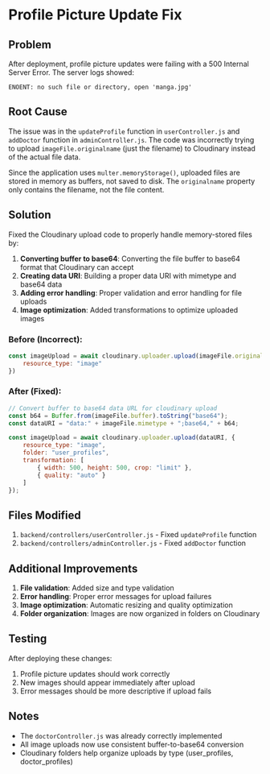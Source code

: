# Profile Picture Update Fix

## Problem
After deployment, profile picture updates were failing with a 500 Internal Server Error. The server logs showed:
```
ENOENT: no such file or directory, open 'manga.jpg'
```

## Root Cause
The issue was in the `updateProfile` function in `userController.js` and `addDoctor` function in `adminController.js`. The code was incorrectly trying to upload `imageFile.originalname` (just the filename) to Cloudinary instead of the actual file data.

Since the application uses `multer.memoryStorage()`, uploaded files are stored in memory as buffers, not saved to disk. The `originalname` property only contains the filename, not the file content.

## Solution
Fixed the Cloudinary upload code to properly handle memory-stored files by:

1. **Converting buffer to base64**: Converting the file buffer to base64 format that Cloudinary can accept
2. **Creating data URI**: Building a proper data URI with mimetype and base64 data
3. **Adding error handling**: Proper validation and error handling for file uploads
4. **Image optimization**: Added transformations to optimize uploaded images

### Before (Incorrect):
```javascript
const imageUpload = await cloudinary.uploader.upload(imageFile.originalname, {
    resource_type: "image"
})
```

### After (Fixed):
```javascript
// Convert buffer to base64 data URL for cloudinary upload
const b64 = Buffer.from(imageFile.buffer).toString("base64");
const dataURI = "data:" + imageFile.mimetype + ";base64," + b64;

const imageUpload = await cloudinary.uploader.upload(dataURI, {
    resource_type: "image",
    folder: "user_profiles",
    transformation: [
        { width: 500, height: 500, crop: "limit" },
        { quality: "auto" }
    ]
});
```

## Files Modified
1. `backend/controllers/userController.js` - Fixed `updateProfile` function
2. `backend/controllers/adminController.js` - Fixed `addDoctor` function

## Additional Improvements
1. **File validation**: Added size and type validation
2. **Error handling**: Proper error messages for upload failures
3. **Image optimization**: Automatic resizing and quality optimization
4. **Folder organization**: Images are now organized in folders on Cloudinary

## Testing
After deploying these changes:
1. Profile picture updates should work correctly
2. New images should appear immediately after upload
3. Error messages should be more descriptive if upload fails

## Notes
- The `doctorController.js` was already correctly implemented
- All image uploads now use consistent buffer-to-base64 conversion
- Cloudinary folders help organize uploads by type (user_profiles, doctor_profiles)
